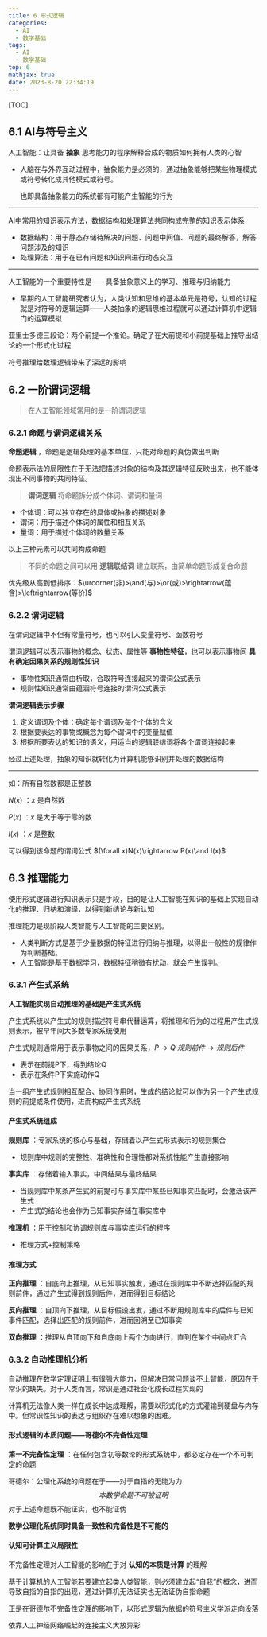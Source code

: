 ```yaml
---
title: 6.形式逻辑
categories:	
  - AI
  - 数学基础
tags:
  - AI
  - 数学基础
top: 6
mathjax: true
date: 2023-8-20 22:34:19
---
```


[TOC]

<!--more-->

## 6.1 AI与符号主义

人工智能：让具备 **抽象** 思考能力的程序解释合成的物质如何拥有人类的心智

- 人脑在与外界互动过程中，抽象能力是必须的，通过抽象能够把某些物理模式或符号转化成其他模式或符号。

  也即具备抽象能力的系统都有可能产生智能的行为

---

AI中常用的知识表示方法，数据结构和处理算法共同构成完整的知识表示体系

- 数据结构：用于静态存储待解决的问题、问题中间值、问题的最终解答，解答问题涉及的知识
- 处理算法：用于在已有问题和知识间进行动态交互

---

人工智能的一个重要特性是——具备抽象意义上的学习、推理与归纳能力

- 早期的人工智能研究者认为，人类认知和思维的基本单元是符号，认知的过程就是对符号的逻辑运算——人类抽象的逻辑思维过程就可以通过计算机中逻辑门的运算模拟

亚里士多德三段论：两个前提一个推论。确定了在大前提和小前提基础上推导出结论的一个形式化过程

符号推理给数理逻辑带来了深远的影响

## 6.2 一阶谓词逻辑

> 在人工智能领域常用的是一阶谓词逻辑

### 6.2.1 命题与谓词逻辑关系

 **命题逻辑** ，命题是逻辑处理的基本单位，只能对命题的真伪做出判断

命题表示法的局限性在于无法把描述对象的结构及其逻辑特征反映出来，也不能体现出不同事物的共同特征。

> **谓词逻辑** 将命题拆分成个体词、谓词和量词

- 个体词：可以独立存在的具体或抽象的描述对象
- 谓词：用于描述个体词的属性和相互关系
- 量词：用于描述个体词的数量关系

以上三种元素可以共同构成命题

> 不同的命题之间可以用 **逻辑联结词** 建立联系，由简单命题形成复合命题

优先级从高到低排序：$\urcorner(非)>\and(与)>\or(或)>\rightarrow(蕴含)>\leftrightarrow(等价)$

### 6.2.2 谓词逻辑

在谓词逻辑中不但有常量符号，也可以引入变量符号、函数符号

谓词逻辑可以表示事物的概念、状态、属性等 **事物性特征**，也可以表示事物间 **具有确定因果关系的规则性知识**

- 事物性知识通常由析取，合取符号连接起来的谓词公式表示
- 规则性知识通常由蕴涵符号连接的谓词公式表示

**谓词逻辑表示步骤**

1. 定义谓词及个体：确定每个谓词及每个个体的含义
2. 根据要表达的事物或概念为每个谓词中的变量赋值
3. 根据所要表达的知识的语义，用适当的逻辑联结词将各个谓词连接起来

经过上述处理，抽象的知识就转化为计算机能够识别并处理的数据结构

---

如：所有自然数都是正整数

$N(x)$ ：$x$ 是自然数

$P(x)$ ：$x$ 是大于等于零的数

$I(x)$ ：$x$ 是整数

可以得到该命题的谓词公式 $(\forall x)N(x)\rightarrow P(x)\and I(x)$

## 6.3 推理能力

使用形式逻辑进行知识表示只是手段，目的是让人工智能在知识的基础上实现自动化的推理、归纳和演绎，以得到新结论与新认知

推理能力是现阶段人类智能与人工智能的主要区别。

- 人类判断方式是基于少量数据的特征进行归纳与推理，以得出一般性的规律作为判断基础。
- 人工智能是基于数据学习，数据特征稍微有扰动，就会产生误判。

### 6.3.1 产生式系统

**人工智能实现自动推理的基础是产生式系统**

产生式系统以产生式的规则描述符号串代替运算，将推理和行为的过程用产生式规则表示，被早年间大多数专家系统使用

产生式规则通常用于表示事物之间的因果关系，$P\rightarrow Q$ $规则前件\rightarrow 规则后件$

- 表示在前提P下，得到结论Q
- 表示在条件P下实施动作Q

当一组产生式规则相互配合、协同作用时，生成的结论就可以作为另一个产生式规则的前提或条件使用，进而构成产生式系统

#### 产生式系统组成

**规则库** ：专家系统的核心与基础，存储着以产生式形式表示的规则集合

- 规则库中规则的完整性、准确性和合理性都对系统性能产生直接影响

**事实库** ：存储着输入事实，中间结果与最终结果

- 当规则库中某条产生式的前提可与事实库中某些已知事实匹配时，会激活该产生式
- 产生式的结论也会作为已知事实存储在事实库中

**推理机** ：用于控制和协调规则库与事实库运行的程序

- 推理方式+控制策略

#### 推理方式

**正向推理** ：自底向上推理，从已知事实触发，通过在规则库中不断选择匹配的规则前件，通过产生式得到规则后件，进而得到目标结论

**反向推理** ：自顶向下推理，从目标假设出发，通过不断用规则库中的后件与已知事件匹配，选择出匹配的规则前件，进而回溯至已知事实

**双向推理** ：推理从自顶向下和自底向上两个方向进行，直到在某个中间点汇合

### 6.3.2 自动推理机分析

自动推理在数学定理证明上有很强大能力，但解决日常问题谈不上智能，原因在于常识的缺失。对于人类而言，常识是通过社会化成长过程实现的

计算机无法像人类一样在成长中达成理解，需要以形式化的方式灌输到硬盘与内存中。但常识性知识的表达与组织存在难以想象的困难。

#### 形式逻辑的本质问题——哥德尔不完备性定理

**第一不完备性定理** ：在任何包含初等数论的形式系统中，都必定存在一个不可判定的命题

哥德尔：公理化系统的问题在于——对于自指的无能为力
$$
本数学命题不可被证明
$$
对于上述命题既不能证实，也不能证伪

**数学公理化系统同时具备一致性和完备性是不可能的**

#### 认知可计算主义局限性

不完备性定理对人工智能的影响在于对 **认知的本质是计算** 的理解

基于计算机的人工智能若要建立起类人类智能，则必须建立起“自我”的概念，进而导致自指的自指的出现，通过计算机无法证实也无法证伪自指命题

正是在哥德尔不完备性定理的影响下，以形式逻辑为依据的符号主义学派走向没落

依靠人工神经网络崛起的连接主义大放异彩



